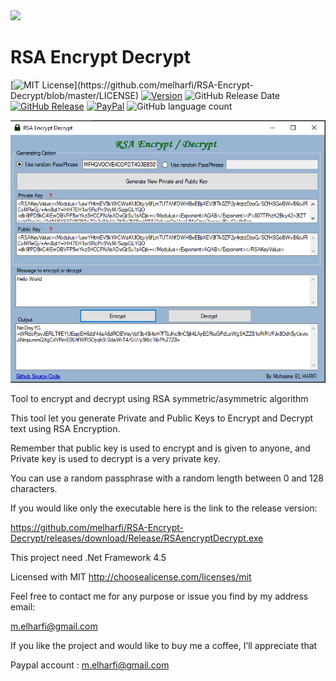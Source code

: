 <img src="resources/logo.ico" width="60">

# RSA Encrypt Decrypt

[![MIT License](https://img.shields.io/apm/l/atomic-design-ui.svg?)](https://github.com/melharfi/RSA-Encrypt-Decrypt/blob/master/LICENSE)
[![Version](https://badge.fury.io/gh/tterb%2FHyde.svg)](https://github.com/melharfi/RSA-Encrypt-Decrypt)
![GitHub Release Date](https://img.shields.io/github/release-date/melharfi/RSA-Encrypt-Decrypt?color=Green)
[![GitHub Release](https://img.shields.io/github/v/release/melharfi/MELHARFI-2D-Game-Engine)](https://github.com/melharfi/RSA-Encrypt-Decrypt) 
[![PayPal](https://img.shields.io/badge/paypal-donate-yellow.svg)](https://www.paypal.com/cgi-bin/webscr?cmd=_s-xclick&hosted_button_id=VN92ND2CDMX92)
![GitHub language count](https://img.shields.io/github/languages/count/melharfi/RSA-Encrypt-Decrypt?color=red)

<img src="resources/Capture.PNG" width = "600">

Tool to encrypt and decrypt using RSA symmetric/asymmetric algorithm

This tool let you generate Private and Public Keys to Encrypt and Decrypt text using RSA Encryption.

Remember that public key is used to encrypt and is given to anyone,
and Private key is used to decrypt is a very private key.

You can use a random passphrase with a random length between 0 and 128 characters.

If you would like only the executable here is the link to the release version:

https://github.com/melharfi/RSA-Encrypt-Decrypt/releases/download/Release/RSAencryptDecrypt.exe

This project need .Net Framework 4.5



Licensed with MIT
http://choosealicense.com/licenses/mit

Feel free to contact me for any purpose or issue you find by my address email:

m.elharfi@gmail.com

If you like the project and would like to buy me a coffee, I’ll appreciate that

Paypal account : m.elharfi@gmail.com

